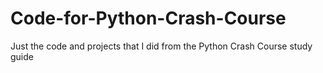# Code-for-Python-Crash-Course
Just the code and projects that I did from the Python Crash Course study guide

